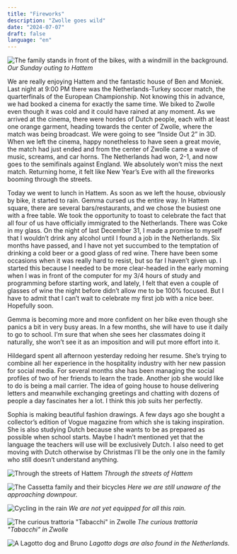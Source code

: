 ```yaml
---
title: "Fireworks"
description: "Zwolle goes wild"
date: "2024-07-07"
draft: false
language: "en"
---
```


![The family stands in front of the bikes, with a windmill in the background.](../../../../assets/images/post-17/pic-1.jpg)
_Our Sunday outing to Hattem_

We are really enjoying Hattem and the fantastic house of Ben and Moniek.
Last night at 9:00 PM there was the Netherlands-Turkey soccer match, the quarterfinals of the European Championship. Not knowing this in advance, we had booked a cinema for exactly the same time.
We biked to Zwolle even though it was cold and it could have rained at any moment.
As we arrived at the cinema, there were hordes of Dutch people, each with at least one orange garment, heading towards the center of Zwolle, where the match was being broadcast.
We were going to see “Inside Out 2” in 3D.
When we left the cinema, happy nonetheless to have seen a great movie, the match had just ended and from the center of Zwolle came a wave of music, screams, and car horns. The Netherlands had won, 2-1, and now goes to the semifinals against England. We absolutely won’t miss the next match.
Returning home, it felt like New Year’s Eve with all the fireworks booming through the streets.

Today we went to lunch in Hattem. As soon as we left the house, obviously by bike, it started to rain. Gemma cursed us the entire way.
In Hattem square, there are several bars/restaurants, and we chose the busiest one with a free table. We took the opportunity to toast to celebrate the fact that all four of us have officially immigrated to the Netherlands.
There was Coke in my glass.
On the night of last December 31, I made a promise to myself that I wouldn’t drink any alcohol until I found a job in the Netherlands. Six months have passed, and I have not yet succumbed to the temptation of drinking a cold beer or a good glass of red wine.
There have been some occasions when it was really hard to resist, but so far I haven’t given up. I started this because I needed to be more clear-headed in the early morning when I was in front of the computer for my 3/4 hours of study and programming before starting work, and lately, I felt that even a couple of glasses of wine the night before didn’t allow me to be 100% focused.
But I have to admit that I can’t wait to celebrate my first job with a nice beer. Hopefully soon.

Gemma is becoming more and more confident on her bike even though she panics a bit in very busy areas. In a few months, she will have to use it daily to go to school. I’m sure that when she sees her classmates doing it naturally, she won’t see it as an imposition and will put more effort into it.

Hildegard spent all afternoon yesterday redoing her resume. She’s trying to combine all her experience in the hospitality industry with her new passion for social media. For several months she has been managing the social profiles of two of her friends to learn the trade.
Another job she would like to do is being a mail carrier. The idea of going house to house delivering letters and meanwhile exchanging greetings and chatting with dozens of people a day fascinates her a lot. I think this job suits her perfectly.

Sophia is making beautiful fashion drawings. A few days ago she bought a collector’s edition of Vogue magazine from which she is taking inspiration. She is also studying Dutch because she wants to be as prepared as possible when school starts. Maybe I hadn’t mentioned yet that the language the teachers will use will be exclusively Dutch.
I also need to get moving with Dutch otherwise by Christmas I’ll be the only one in the family who still doesn’t understand anything.

![Through the streets of Hattem](../../../../assets/images/post-17/pic-2.jpg)
_Through the streets of Hattem_

![The Cassetta family and their bicycles](../../../../assets/images/post-17/pic-3.jpg)
_Here we are still unaware of the approaching downpour._

![Cycling in the rain](../../../../assets/images/post-17/pic-4.jpg)
_We are not yet equipped for all this rain._

![The curious trattoria "Tabacchi" in Zwolle](../../../../assets/images/post-17/pic-5.jpg)
_The curious trattoria "Tabacchi" in Zwolle_

![A Lagotto dog and Bruno](../../../../assets/images/post-17/pic-6.jpg)
_Lagotto dogs are also found in the Netherlands._
